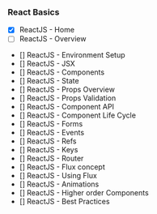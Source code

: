 ### React Basics

- [x] ReactJS - Home
- [ ] ReactJS - Overview
- [] ReactJS - Environment Setup
- [] ReactJS - JSX
- [] ReactJS - Components
- [] ReactJS - State
- [] ReactJS - Props Overview
- [] ReactJS - Props Validation
- [] ReactJS - Component API
- [] ReactJS - Component Life Cycle
- [] ReactJS - Forms
- [] ReactJS - Events
- [] ReactJS - Refs
- [] ReactJS - Keys
- [] ReactJS - Router
- [] ReactJS - Flux concept
- [] ReactJS - Using Flux
- [] ReactJS - Animations
- [] ReactJS - Higher order Components
- [] ReactJS - Best Practices
